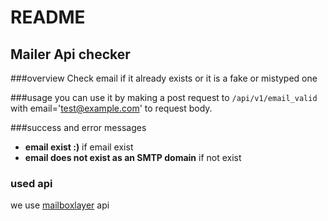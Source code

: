 # README

## Mailer Api checker 

###overview
Check email if it already exists or it is a fake or mistyped one

###usage 
you can use it by making a post request to ```/api/v1/email_valid``` with 
email='test@example.com' to request body.

###success and error messages
* **email exist :)** if email exist 
* **email does not exist as an SMTP domain** if not exist 

### used api
we use [mailboxlayer](https://mailboxlayer.com) api 

